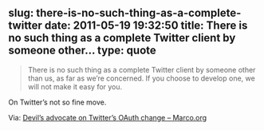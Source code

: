 slug: there-is-no-such-thing-as-a-complete-twitter
date: 2011-05-19 19:32:50
title: There is no such thing as a complete Twitter client by someone other...
type: quote
---

> There is no such thing as a complete Twitter client by someone other than us, as far as we’re concerned. If you choose to develop one, we will not make it easy for you.

On Twitter’s not so fine move.

 Via: [Devil’s advocate on Twitter’s OAuth change – Marco.org](http://www.marco.org/2011/05/19/twitter-dm-oauth-requirement)
